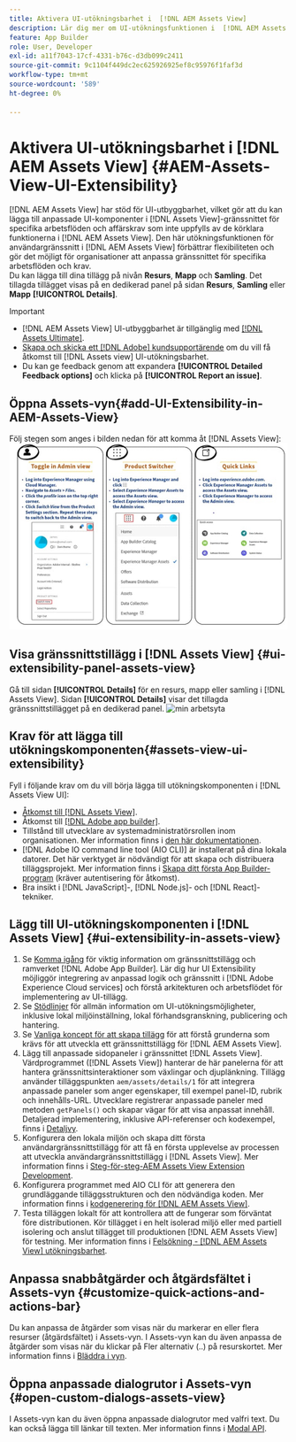 ```yaml
---
title: Aktivera UI-utökningsbarhet i  [!DNL AEM Assets View]
description: Lär dig mer om UI-utökningsfunktionen i  [!DNL AEM Assets View]. [!DNL AEM Assets View] gränssnittet gör att du kan lägga till anpassade gränssnittskomponenter som uppfyller specifika affärsbehov.
feature: App Builder
role: User, Developer
exl-id: a11f7043-17cf-4331-b76c-d3db099c2411
source-git-commit: 9c1104f449dc2ec625926925ef8c95976f1faf3d
workflow-type: tm+mt
source-wordcount: '589'
ht-degree: 0%

---
```


# Aktivera UI-utökningsbarhet i [!DNL AEM Assets View] {#AEM-Assets-View-UI-Extensibility}

[!DNL AEM Assets View] har stöd för UI-utbyggbarhet, vilket gör att du kan lägga till anpassade UI-komponenter i [!DNL Assets View]-gränssnittet för specifika arbetsflöden och affärskrav som inte uppfylls av de körklara funktionerna i [!DNL AEM Assets View]. Den här utökningsfunktionen för användargränssnitt i [!DNL AEM Assets View] förbättrar flexibiliteten och gör det möjligt för organisationer att anpassa gränssnittet för specifika arbetsflöden och krav.\
Du kan lägga till dina tillägg på nivån **Resurs**, **Mapp** och **Samling**. Det tillagda tillägget visas på en dedikerad panel på sidan **Resurs**, **Samling** eller **Mapp** **[!UICONTROL Details]**.

>[!IMPORTANT]
>
> * [!DNL AEM Assets View] UI-utbyggbarhet är tillgänglig med [[!DNL Assets Ultimate]](/help/assets/assets-ultimate-overview.md).
> * [Skapa och skicka ett  [!DNL Adobe] kundsupportärende](https://helpx.adobe.com/enterprise/using/support-for-experience-cloud.html) om du vill få åtkomst till [!DNL Assets view] UI-utökningsbarhet.
> * Du kan ge feedback genom att expandera **[!UICONTROL Detailed Feedback options]** och klicka på **[!UICONTROL Report an issue]**.

## <a id="1"></a> Öppna Assets-vyn{#add-UI-Extensibility-in-AEM-Assets-View}

Följ stegen som anges i bilden nedan för att komma åt [!DNL Assets View]:
![ access-assets-view-ui ](/help/assets/assets/access-assets-view.jpg)

## Visa gränssnittstillägg i [!DNL Assets View] {#ui-extensibility-panel-assets-view}

Gå till sidan **[!UICONTROL Details]** för en resurs, mapp eller samling i [!DNL Assets View]. Sidan **[!UICONTROL Details]** visar det tillagda gränssnittstillägget på en dedikerad panel.
![min arbetsyta](/help/assets/assets/my-workspace-assets-view3.png)

## Krav för att lägga till utökningskomponenten{#assets-view-ui-extensibility}

Fyll i följande krav om du vill börja lägga till utökningskomponenten i [!DNL Assets View UI]:

* [Åtkomst till [!DNL Assets View]](#1).
* Åtkomst till [[!DNL Adobe app builder]](https://developer.adobe.com/app-builder/docs/overview/).
* Tillstånd till utvecklare av systemadministratörsrollen inom organisationen. Mer information finns i [den här dokumentationen](https://developer.adobe.com/uix/docs/guides/get-access/).
* [!DNL Adobe IO command line tool (AIO CLI)] är installerat på dina lokala datorer. Det här verktyget är nödvändigt för att skapa och distribuera tilläggsprojekt. Mer information finns i [Skapa ditt första App Builder-program](https://developer.adobe.com/app-builder/docs/get_started/app_builder_get_started/first-app#local-environment-set-up) (kräver autentisering för åtkomst).
* Bra insikt i [!DNL JavaScript]-, [!DNL Node.js]- och [!DNL React]-tekniker.

## Lägg till UI-utökningskomponenten i [!DNL Assets View] {#ui-extensibility-in-assets-view}

1. Se [Komma igång](https://developer.adobe.com/uix/docs/getting-started/) för viktig information om gränssnittstillägg och ramverket [!DNL Adobe App Builder]. Lär dig hur UI Extensibility möjliggör integrering av anpassad logik och gränssnitt i [!DNL Adobe Experience Cloud services] och förstå arkitekturen och arbetsflödet för implementering av UI-tillägg.
1. Se [Stödlinjer](https://developer.adobe.com/uix/docs/guides/) för allmän information om UI-utökningsmöjligheter, inklusive lokal miljöinställning, lokal förhandsgranskning, publicering och hantering.
1. Se [Vanliga koncept för att skapa tillägg](https://developer.adobe.com/uix/docs/services/aem-assets-view/api/commons/) för att förstå grunderna som krävs för att utveckla ett gränssnittstillägg för [!DNL AEM Assets View].
1. Lägg till anpassade sidopaneler i gränssnittet [!DNL Assets View]. Värdprogrammet ([!DNL Assets View]) hanterar de här panelerna för att hantera gränssnittsinteraktioner som växlingar och djuplänkning. Tillägg använder tilläggspunkten `aem/assets/details/1` för att integrera anpassade paneler som anger egenskaper, till exempel panel-ID, rubrik och innehålls-URL. Utvecklare registrerar anpassade paneler med metoden `getPanels()` och skapar vägar för att visa anpassat innehåll. Detaljerad implementering, inklusive API-referenser och kodexempel, finns i [Detaljvy](https://developer.adobe.com/uix/docs/services/aem-assets-view/api/details-view/).
1. Konfigurera den lokala miljön och skapa ditt första användargränssnittstillägg för att få en första upplevelse av processen att utveckla användargränssnittstillägg i [!DNL Assets View]. Mer information finns i [Steg-för-steg-AEM Assets View Extension Development](https://developer.adobe.com/uix/docs/services/aem-assets-view/extension-development/).
1. Konfigurera programmet med AIO CLI för att generera den grundläggande tilläggsstrukturen och den nödvändiga koden. Mer information finns i [kodgenerering för  [!DNL AEM Assets View]](https://developer.adobe.com/uix/docs/services/aem-assets-view/code-generation/).
1. Testa tilläggen lokalt för att kontrollera att de fungerar som förväntat före distributionen. Kör tillägget i en helt isolerad miljö eller med partiell isolering och anslut tillägget till produktionen [!DNL AEM Assets View] för testning. Mer information finns i [Felsökning - [!DNL AEM Assets View] utökningsbarhet](https://developer.adobe.com/uix/docs/services/aem-assets-view/debug/).

## Anpassa snabbåtgärder och åtgärdsfältet i Assets-vyn {#customize-quick-actions-and-actions-bar}

Du kan anpassa de åtgärder som visas när du markerar en eller flera resurser (åtgärdsfältet) i Assets-vyn. I Assets-vyn kan du även anpassa de åtgärder som visas när du klickar på Fler alternativ (..) på resurskortet. Mer information finns i [Bläddra i vyn](https://developer.adobe.com/uix/docs/services/aem-assets-view/api/browse-view/).

## Öppna anpassade dialogrutor i Assets-vyn {#open-custom-dialogs-assets-view}

I Assets-vyn kan du även öppna anpassade dialogrutor med valfri text. Du kan också lägga till länkar till texten. Mer information finns i [Modal API](https://developer.adobe.com/uix/docs/services/aem-assets-view/api/commons/#modal-api).

